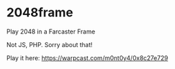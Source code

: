 # 2048frame
Play 2048 in a Farcaster Frame

Not JS, PHP. Sorry about that!

Play it here: https://warpcast.com/m0nt0y4/0x8c27e729

